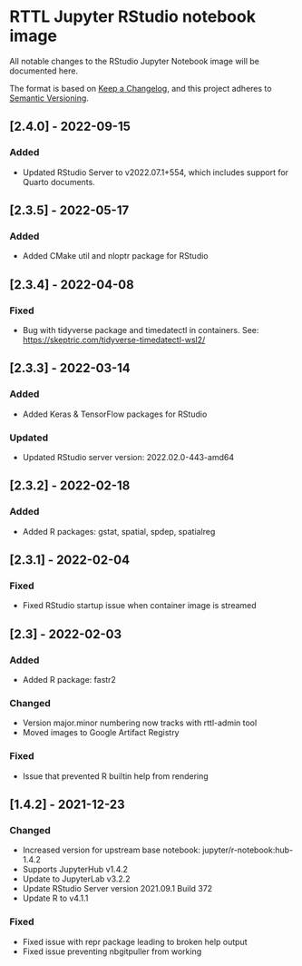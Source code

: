 # RTTL Jupyter RStudio notebook image
All notable changes to the RStudio Jupyter Notebook image will be documented here. 

The format is based on [Keep a Changelog](https://keepachangelog.com/en/1.0.0/),
and this project adheres to [Semantic Versioning](https://semver.org/spec/v2.0.0.html).

## [2.4.0] - 2022-09-15

### Added
- Updated RStudio Server to v2022.07.1+554, which includes support for Quarto documents.

## [2.3.5] - 2022-05-17

### Added
- Added CMake util and nloptr package for RStudio

## [2.3.4] - 2022-04-08

### Fixed
- Bug with tidyverse package and timedatectl in containers. See: https://skeptric.com/tidyverse-timedatectl-wsl2/

## [2.3.3] - 2022-03-14

### Added
- Added Keras & TensorFlow packages for RStudio

### Updated
- Updated RStudio server version: 2022.02.0-443-amd64

## [2.3.2] - 2022-02-18

### Added
- Added R packages: gstat, spatial, spdep, spatialreg

## [2.3.1] - 2022-02-04

### Fixed
- Fixed RStudio startup issue when container image is streamed

## [2.3] - 2022-02-03

### Added
- Added R package: fastr2

### Changed
- Version major.minor numbering now tracks with rttl-admin tool
- Moved images to Google Artifact Registry

### Fixed
- Issue that prevented R builtin help from rendering

## [1.4.2] - 2021-12-23

### Changed
- Increased version for upstream base notebook: jupyter/r-notebook:hub-1.4.2
- Supports JupyterHub v1.4.2
- Update to JupyterLab v3.2.2
- Update RStudio Server version 2021.09.1 Build 372 
- Update R to v4.1.1

### Fixed
- Fixed issue with repr package leading to broken help output
- Fixed issue preventing nbgitpuller from working
